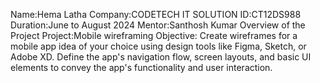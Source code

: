 Name:Hema Latha
Company:CODETECH IT SOLUTION
ID:CT12DS988
Duration:June to August 2024
Mentor:Santhosh Kumar
Overview of the Project
Project:Mobile wireframing
Objective:
Create wireframes for a mobile app idea of your choice using design tools like
Figma, Sketch, or Adobe XD. Define the app's navigation flow, screen layouts,
and basic UI elements to convey the app's functionality and user interaction.
      

